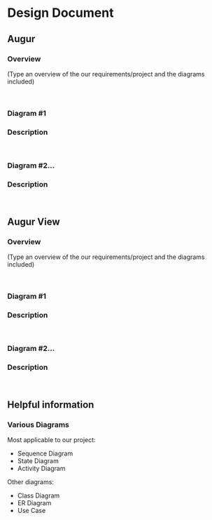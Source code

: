 # Design Document

## Augur
### Overview
(Type an overview of the our requirements/project and the diagrams included)

<br>

### Diagram #1
### Description

<br>

### Diagram #2...
### Description

<br>

## Augur View
### Overview
(Type an overview of the our requirements/project and the diagrams included)

<br>

### Diagram #1
### Description

<br>

### Diagram #2...
### Description

<br>

## Helpful information
### Various Diagrams
Most applicable to our project:
* Sequence Diagram
* State Diagram
* Activity Diagram

Other diagrams:
* Class Diagram
* ER Diagram
* Use Case
